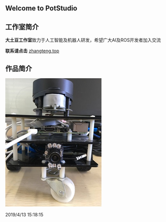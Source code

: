 ## Welcome to PotStudio


## 工作室简介

**大土豆工作室**致力于人工智能及机器人研发，希望广大AI及ROS开发者加入交流



**联系请点击** 
[zhangteng.top](zhangteng.top)  



## 作品简介
![三轮视觉跟随机器人](/images/robot.JPG)


2019/4/13 15:18:15 